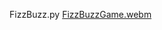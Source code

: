 FizzBuzz.py
 [FizzBuzzGame.webm](https://github.com/user-attachments/assets/9df76624-e6e7-40ae-8b13-e1c81529aa83)
